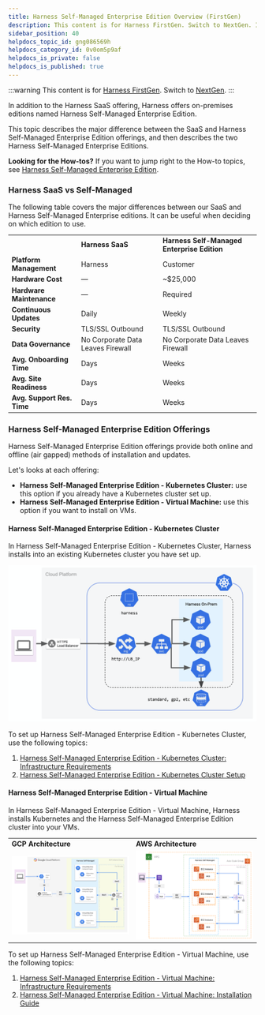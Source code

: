 ```yaml
---
title: Harness Self-Managed Enterprise Edition Overview (FirstGen)
description: This content is for Harness FirstGen. Switch to NextGen. In addition to the Harness SaaS offering, Harness offers on-premises editions named Harness Self-Managed Enterprise Edition. This topic descri…
sidebar_position: 40
helpdocs_topic_id: gng086569h
helpdocs_category_id: 0v0om5p9af
helpdocs_is_private: false
helpdocs_is_published: true
---
```


:::warning
This content is for [Harness FirstGen](/docs/continuous-delivery/get-started/upgrading/upgrade-nextgen-cd.md). Switch to [NextGen](/docs/self-managed-enterprise-edition/get-started/onboarding-guide).
:::

In addition to the Harness SaaS offering, Harness offers on-premises editions named Harness Self-Managed Enterprise Edition.

This topic describes the major difference between the SaaS and Harness Self-Managed Enterprise Edition offerings, and then describes the two Harness Self-Managed Enterprise Editions.

**Looking for the How-tos?** If you want to jump right to the How-to topics, see [Harness Self-Managed Enterprise Edition](/docs/category/self-managed-enterprise-edition-fg).

### Harness SaaS vs Self-Managed

The following table covers the major differences between our SaaS and Harness Self-Managed Enterprise editions. It can be useful when deciding on which edition to use.



|  |  |  |
| --- | --- | --- |
|  | **Harness SaaS** | **Harness Self-Managed Enterprise Edition** |
| **Platform Management** | Harness | Customer |
| **Hardware Cost** | — | ~$25,000 |
| **Hardware Maintenance** | — | Required |
| **Continuous Updates** | Daily | Weekly |
| **Security** | TLS/SSL Outbound | TLS/SSL Outbound |
| **Data Governance** | No Corporate Data Leaves Firewall | No Corporate Data Leaves Firewall |
| **Avg. Onboarding Time** | Days | Weeks |
| **Avg. Site Readiness** | Days | Weeks |
| **Avg. Support Res. Time** | Days | Weeks |

### Harness Self-Managed Enterprise Edition Offerings

Harness Self-Managed Enterprise Edition offerings provide both online and offline (air gapped) methods of installation and updates.

Let's looks at each offering:

* **Harness Self-Managed Enterprise Edition - Kubernetes Cluster:** use this option if you already have a Kubernetes cluster set up.
* **Harness Self-Managed Enterprise Edition - Virtual Machine:** use this option if you want to install on VMs.

#### Harness Self-Managed Enterprise Edition - Kubernetes Cluster

In Harness Self-Managed Enterprise Edition - Kubernetes Cluster, Harness installs into an existing Kubernetes cluster you have set up.

![](./static/harness-on-premise-versions-26.png)

To set up Harness Self-Managed Enterprise Edition - Kubernetes Cluster, use the following topics:

1. [Harness Self-Managed Enterprise Edition - Kubernetes Cluster: Infrastructure Requirements](../fg-sme/k8s/existing-cluster-kubernetes-on-prem-infrastructure-requirements.md)
2. [Harness Self-Managed Enterprise Edition - Kubernetes Cluster Setup](../fg-sme/k8s/kubernetes-on-prem-existing-cluster-setup.md)

#### Harness Self-Managed Enterprise Edition - Virtual Machine

In Harness Self-Managed Enterprise Edition - Virtual Machine, Harness installs Kubernetes and the Harness Self-Managed Enterprise Edition cluster into your VMs.



|  |  |
| --- | --- |
| **GCP Architecture** | **AWS Architecture** |
| ![](./static/_gcp-left.png) | ![](./static/_aws-right.png) |

To set up Harness Self-Managed Enterprise Edition - Virtual Machine, use the following topics:

1. [Harness Self-Managed Enterprise Edition - Virtual Machine: Infrastructure Requirements](../fg-sme/vm/embedded-kubernetes-on-prem-infrastructure-requirements.md)
2. [Harness Self-Managed Enterprise Edition - Virtual Machine: Installation Guide](../fg-sme/vm/on-prem-embedded-cluster-setup.md)

